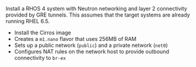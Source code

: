 Install a RHOS 4 system with Neutron networking and layer 2
connectivity provided by GRE tunnels.  This assumes that the target
systems are already running RHEL 6.5.

- Install the Cirros image
- Creates a `m1.nano` flavor that uses 256MB of RAM
- Sets up a public network (`public`) and a private network (`net0`)
- Configures NAT rules on the network host to provide outbound
  connectivity to `br-ex`

